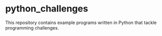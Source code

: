 # python_challenges
This repository contains example programs written in Python that tackle programming challenges. 

